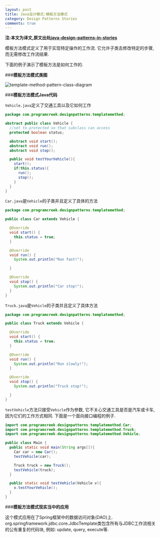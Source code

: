 ```yaml
---
layout: post
title: Java设计模式:模板方法模式
category: Design Patterns Stories
comments: true
---
```


**注:本文为译文,原文出处[java-design-patterns-in-stories](http://www.programcreek.com/java-design-patterns-in-stories/)**

模板方法模式定义了用于实现特定操作的工作流. 它允许子类去修改特定的步骤, 而无需修改工作流结果.<br/>

下面的例子演示了模板方法是如何工作的.



###**模板方法模式类图**

<img class="alignleft size-full wp-image-8116" alt="template-method-pattern-class-diagram" src="http://www.programcreek.com/wp-content/uploads/2012/08/template-method-pattern-class-diagram.jpg">

###**模板方法模式Java代码**

`Vehicle.java`定义了交通工具以及它如何工作

``` java
package com.programcreek.designpatterns.templatemethod;

abstract public class Vehicle {
  //set to protected so that subclass can access
  protected boolean status;

  abstract void start();
  abstract void run();
  abstract void stop();

  public void testYourVehicle(){
    start();
    if(this.status){
      run();
      stop();
    }
  }
}
```

`Car.java`是`Vehicle`的子类并且定义了具体的方法

``` java
package com.programcreek.designpatterns.templatemethod;

public class Car extends Vehicle {

  @Override
  void start() {
    this.status = true;
  }

  @Override
  void run() {
    System.out.println("Run fast!");

  }

  @Override
  void stop() {
    System.out.println("Car stop!");
  }
}
```

`Truck.java`是`Vehicle`的子类并且定义了具体方法

``` java
package com.programcreek.designpatterns.templatemethod;

public class Truck extends Vehicle {

  @Override
  void start() {
    this.status = true;
  }

  @Override
  void run() {
    System.out.println("Run slowly!");
  }

  @Override
  void stop() {
    System.out.println("Truck stop!");

  }
}
```

`testVehicle`方法只接受`Vehicle`作为参数, 它不关心交通工具是否是汽车或卡车, 因为它们的工作方式相同. 下面是一个面向接口编程的例子.

``` java
import com.programcreek.designpatterns.templatemethod.Car;
import com.programcreek.designpatterns.templatemethod.Truck;
import com.programcreek.designpatterns.templatemethod.Vehicle;

public class Main {
  public static void main(String args[]){
    Car car = new Car();
    testVehicle(car);

    Truck truck = new Truck();
    testVehicle(truck);
  }

  public static void testVehicle(Vehicle v){
    v.testYourVehicle();
  }
}
```

###**模板方法模式现实当中的应用**

这个模式应用在了Spring框架中的数据访问对象(DAO)上. org.springframework.jdbc.core.JdbcTemplate类包含所有与JDBC工作流相关的公有重复的代码块, 例如: update, query, execute等.

